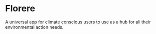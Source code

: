 # Florere
A universal app for climate conscious users to use as a hub for all their environmental action needs.
